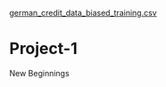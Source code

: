 [german_credit_data_biased_training.csv](https://github.com/Lay201901/Project-1/files/10540571/german_credit_data_biased_training.csv)
# Project-1
New Beginnings
